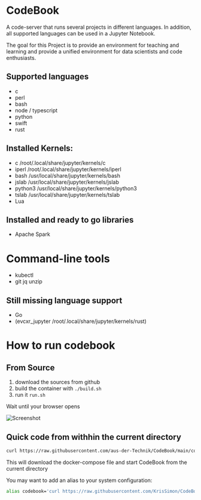 # CodeBook 

A code-server that runs several projects in different languages. In addition, all supported 
languages can be used in a Jupyter Notebook. 

The goal for this Project is to provide an environment for teaching and learning and 
provide a unified environment for data scientists and code enthusiasts. 

## Supported languages
- c
- perl
- bash
- node / typescript
- python
- swift 
- rust  

## Installed Kernels: 
- c             /root/.local/share/jupyter/kernels/c
- iperl         /root/.local/share/jupyter/kernels/iperl
- bash          /usr/local/share/jupyter/kernels/bash
- jslab         /usr/local/share/jupyter/kernels/jslab
- python3       /usr/local/share/jupyter/kernels/python3
- tslab         /usr/local/share/jupyter/kernels/tslab
- Lua
  
## Installed and ready to go libraries 
- Apache Spark

# Command-line tools
- kubectl
- git jq unzip
  
## Still missing language support
- Go
- (evcxr_jupyter /root/.local/share/jupyter/kernels/rust)

# How to run codebook

## From Source
1. download the sources from github
2. build the container with `./build.sh`
3. run it `run.sh`

Wait until your browser opens

![Screenshot](Resources/screenshot.png "CodeBook Screenshot")

## Quick code from withhin the current directory 
```sh
curl https://raw.githubusercontent.com/aus-der-Technik/CodeBook/main/codebook.sh | sh -
```

This will download the docker-compose file and start CodeBook from the current directory

You may want to add an alias to your system configuration: 
```sh
alias codebook='curl https://raw.githubusercontent.com/KrisSimon/CodeBook/main/codebook.sh | sh -'
```
